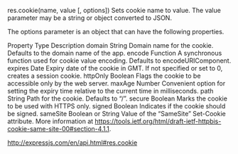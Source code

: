res.cookie(name, value [, options])
Sets cookie name to value. The value parameter may be a string or object converted to JSON.

The options parameter is an object that can have the following properties.

Property	Type	Description
domain	String	Domain name for the cookie. Defaults to the domain name of the app.
encode	Function	A synchronous function used for cookie value encoding. Defaults to encodeURIComponent.
expires	Date	Expiry date of the cookie in GMT. If not specified or set to 0, creates a session cookie.
httpOnly	Boolean	Flags the cookie to be accessible only by the web server.
maxAge	Number	Convenient option for setting the expiry time relative to the current time in milliseconds.
path	String	Path for the cookie. Defaults to “/”.
secure	Boolean	Marks the cookie to be used with HTTPS only.
signed	Boolean	Indicates if the cookie should be signed.
sameSite	Boolean or String	Value of the “SameSite” Set-Cookie attribute. More information at https://tools.ietf.org/html/draft-ietf-httpbis-cookie-same-site-00#section-4.1.1.



http://expressjs.com/en/api.html#res.cookie
